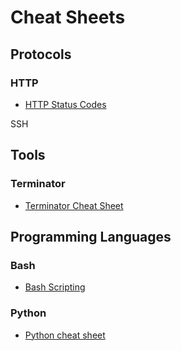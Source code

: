 # Cheat Sheets

## Protocols

### HTTP

* [HTTP Status Codes](https://www.abstractapi.com/http-status-codes)

SSH

## Tools

### Terminator

* [Terminator Cheat Sheet](https://github.com/spabinger/terminator-cheat-sheet)

## Programming Languages

### Bash

* [Bash Scripting](https://devhints.io/bash)

### Python

* [Python cheat sheet](https://www.codeconquest.com/wp-content/uploads/Python-Cheat-Sheet-by-CodeConquestDOTcom.jpg)

